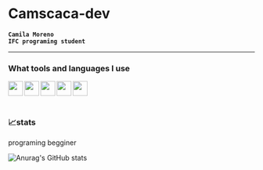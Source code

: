 # Camscaca-dev

**`Camila Moreno`**<br>
**`IFC programing student`**<br>



---

### What tools and languages I use

<img src="https://cdn.jsdelivr.net/gh/devicons/devicon/icons/vscode/vscode-original.svg" width="30px" align="left" padding-right="30px" />
<img src="https://cdn.jsdelivr.net/gh/devicons/devicon/icons/html5/html5-original-wordmark.svg" width="30px" align="left" padding-right="30px" />
<img src="https://cdn.jsdelivr.net/gh/devicons/devicon/icons/css3/css3-original-wordmark.svg" width="30px" align="left" padding-right="30px" />
<img src="https://cdn.jsdelivr.net/gh/devicons/devicon/icons/javascript/javascript-original.svg" width="30px" align="left" padding-right="30px" />
<img src="https://cdn.jsdelivr.net/gh/devicons/devicon@latest/icons/java/java-original.svg" width="30px" align="left" padding-right="30px" />


<br>
<br>


#

### 📈stats

programing begginer

![Anurag's GitHub stats](https://github-readme-stats.vercel.app/api?username=Camscaca-dev&show_icons=true&theme=material-palenight)
